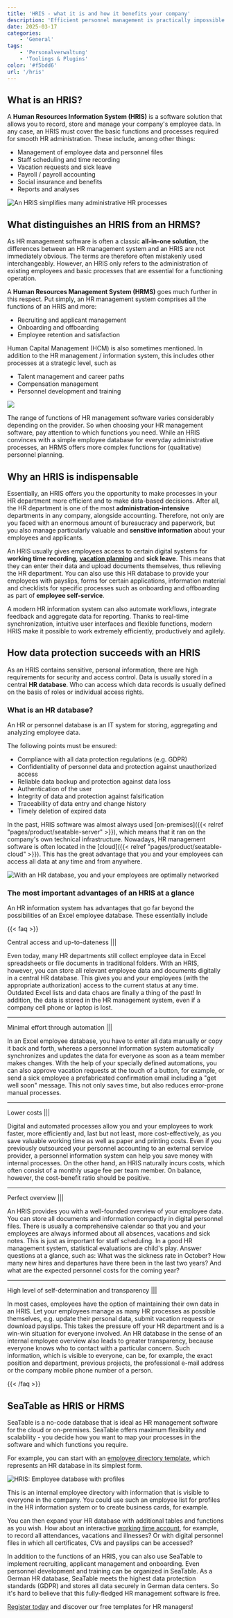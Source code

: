 ```yaml
---
title: 'HRIS - what it is and how it benefits your company'
description: 'Efficient personnel management is practically impossible these days without an HRIS (Human Resources Information System) - at least if your company has reached a certain size. In this article, we take a look at the difference between a human resources information system (HRIS) and a human resources management system (HRMS) and discuss how you can make your HR management more efficient with software that includes an HR database.'
date: 2025-03-17
categories:
    - 'General'
tags:
    - 'Personalverwaltung'
    - 'Toolings & Plugins'
color: '#f5bdd6'
url: '/hris'
---
```


## What is an HRIS?

A **Human Resources Information System (HRIS)** is a software solution that allows you to record, store and manage your company's employee data. In any case, an HRIS must cover the basic functions and processes required for smooth HR administration. These include, among other things:

- Management of employee data and personnel files
- Staff scheduling and time recording
- Vacation requests and sick leave
- Payroll / payroll accounting
- Social insurance and benefits
- Reports and analyses

![An HRIS simplifies many administrative HR processes](Mitarbeiterverzeichnis.jpg)

## What distinguishes an HRIS from an HRMS?

As HR management software is often a classic **all-in-one solution**, the differences between an HR management system and an HRIS are not immediately obvious. The terms are therefore often mistakenly used interchangeably. However, an HRIS only refers to the administration of existing employees and basic processes that are essential for a functioning operation.

A **Human Resources Management System (HRMS)** goes much further in this respect. Put simply, an HR management system comprises all the functions of an HRIS and more:

- Recruiting and applicant management
- Onboarding and offboarding
- Employee retention and satisfaction

Human Capital Management (HCM) is also sometimes mentioned. In addition to the HR management / information system, this includes other processes at a strategic level, such as

- Talent management and career paths
- Compensation management
- Personnel development and training

![](Grafik-HRIS-vs-HMRS.jpg)

The range of functions of HR management software varies considerably depending on the provider. So when choosing your HR management software, pay attention to which functions you need. While an HRIS convinces with a simple employee database for everyday administrative processes, an HRMS offers more complex functions for (qualitative) personnel planning.

## Why an HRIS is indispensable

Essentially, an HRIS offers you the opportunity to make processes in your HR department more efficient and to make data-based decisions. After all, the HR department is one of the most **administration-intensive** departments in any company, alongside accounting. Therefore, not only are you faced with an enormous amount of bureaucracy and paperwork, but you also manage particularly valuable and **sensitive information** about your employees and applicants.

An HRIS usually gives employees access to certain digital systems for **working time recording**, **[vacation planning](https://seatable.com/urlaubsplanung/)** and **sick leave**. This means that they can enter their data and upload documents themselves, thus relieving the HR department. You can also use this HR database to provide your employees with payslips, forms for certain applications, information material and checklists for specific processes such as onboarding and offboarding as part of **employee self-service**.

A modern HR information system can also automate workflows, integrate feedback and aggregate data for reporting. Thanks to real-time synchronization, intuitive user interfaces and flexible functions, modern HRIS make it possible to work extremely efficiently, productively and agilely.

## How data protection succeeds with an HRIS

As an HRIS contains sensitive, personal information, there are high requirements for security and access control. Data is usually stored in a central **HR database**. Who can access which data records is usually defined on the basis of roles or individual access rights.

### What is an HR database?

An HR or personnel database is an IT system for storing, aggregating and analyzing employee data.

The following points must be ensured:

- Compliance with all data protection regulations (e.g. GDPR)
- Confidentiality of personnel data and protection against unauthorized access
- Reliable data backup and protection against data loss
- Authentication of the user
- Integrity of data and protection against falsification
- Traceability of data entry and change history
- Timely deletion of expired data

In the past, HRIS software was almost always used [on-premises]({{< relref "pages/product/seatable-server" >}}), which means that it ran on the company's own technical infrastructure. Nowadays, HR management software is often located in the [cloud]({{< relref "pages/product/seatable-cloud" >}}). This has the great advantage that you and your employees can access all data at any time and from anywhere.

![With an HR database, you and your employees are optimally networked](Mitarbeiterverzeichnis2.jpg)

### The most important advantages of an HRIS at a glance

An HR information system has advantages that go far beyond the possibilities of an Excel employee database. These essentially include

{{< faq >}}

Central access and up-to-dateness |||

Even today, many HR departments still collect employee data in Excel spreadsheets or file documents in traditional folders. With an HRIS, however, you can store all relevant employee data and documents digitally in a central HR database. This gives you and your employees (with the appropriate authorization) access to the current status at any time. Outdated Excel lists and data chaos are finally a thing of the past! In addition, the data is stored in the HR management system, even if a company cell phone or laptop is lost.

---

Minimal effort through automation |||

In an Excel employee database, you have to enter all data manually or copy it back and forth, whereas a personnel information system automatically synchronizes and updates the data for everyone as soon as a team member makes changes. With the help of your specially defined automations, you can also approve vacation requests at the touch of a button, for example, or send a sick employee a prefabricated confirmation email including a "get well soon" message. This not only saves time, but also reduces error-prone manual processes.

---

Lower costs |||

Digital and automated processes allow you and your employees to work faster, more efficiently and, last but not least, more cost-effectively, as you save valuable working time as well as paper and printing costs. Even if you previously outsourced your personnel accounting to an external service provider, a personnel information system can help you save money with internal processes. On the other hand, an HRIS naturally incurs costs, which often consist of a monthly usage fee per team member. On balance, however, the cost-benefit ratio should be positive.

---

Perfect overview |||

An HRIS provides you with a well-founded overview of your employee data. You can store all documents and information compactly in digital personnel files. There is usually a comprehensive calendar so that you and your employees are always informed about all absences, vacations and sick notes. This is just as important for staff scheduling. In a good HR management system, statistical evaluations are child's play. Answer questions at a glance, such as: What was the sickness rate in October? How many new hires and departures have there been in the last two years? And what are the expected personnel costs for the coming year?

---

High level of self-determination and transparency |||

In most cases, employees have the option of maintaining their own data in an HRIS. Let your employees manage as many HR processes as possible themselves, e.g. update their personal data, submit vacation requests or download payslips. This takes the pressure off your HR department and is a win-win situation for everyone involved. An HR database in the sense of an internal employee overview also leads to greater transparency, because everyone knows who to contact with a particular concern. Such information, which is visible to everyone, can be, for example, the exact position and department, previous projects, the professional e-mail address or the company mobile phone number of a person.

{{< /faq >}}

## SeaTable as HRIS or HRMS

SeaTable is a no-code database that is ideal as HR management software for the cloud or on-premises. SeaTable offers maximum flexibility and scalability - you decide how you want to map your processes in the software and which functions you require.

For example, you can start with an [employee directory template](https://seatable.io/vorlage/ijapmslssfu7r-6q6x9boq/), which represents an HR database in its simplest form.

![HRIS: Employee database with profiles](Mitarbeiterdatenbank-mit-Profilen.jpg)

This is an internal employee directory with information that is visible to everyone in the company. You could use such an employee list for profiles in the HR information system or to create business cards, for example.

You can then expand your HR database with additional tables and functions as you wish. How about an interactive [working time account](https://seatable.io/vorlage/fyp0x2y-s-ut3m-wcbpzbq/), for example, to record all attendances, vacations and illnesses? Or with digital personnel files in which all certificates, CVs and payslips can be accessed?

In addition to the functions of an HRIS, you can also use SeaTable to implement recruiting, applicant management and onboarding. Even personnel development and training can be organized in SeaTable. As a German HR database, SeaTable meets the highest data protection standards (GDPR) and stores all data securely in German data centers. So it's hard to believe that this fully-fledged HR management software is free.

[Register today](https://seatable.com/registrierung/) and discover our free templates for HR managers!
